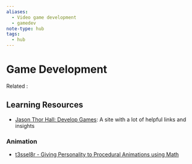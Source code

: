 ```yaml
---
aliases:
  - Video game development
  - gamedev
note-type: hub
tags:
  - hub
---
```


# Game Development

Related :

## Learning Resources

- [Jason Thor Hall: Develop Games](https://develop.games/):
  A site with a lot of helpful links and insights

### Animation

- [t3ssel8r - Giving Personality to Procedural Animations using Math](https://www.youtube.com/watch?v=KPoeNZZ6H4s&t=6s)
